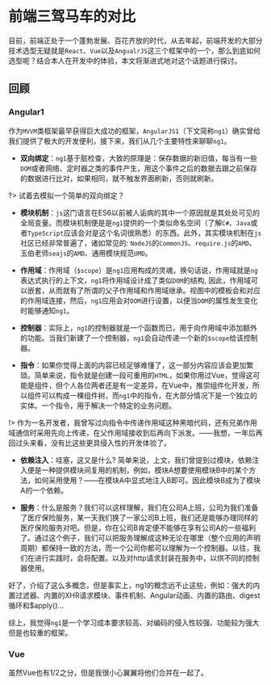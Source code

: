# 前端三驾马车的对比

目前，前端正处于一个蓬勃发展、百花齐放的时代，从去年起，前端开发的大部分技术选型无疑就是`React`、`Vue`以及`AngualrJS`这三个框架中的一个，那么到底如何选型呢？结合本人在开发中的体验，本文将渐进式地对这个话题进行探讨。

## 回顾

### Angular1

作为`MVVM`类框架最早获得巨大成功的框架，`AngularJS1`（下文简称`ng1`）确实曾给我们提供了极大的开发便利，接下来，我们从几个主要特性来聊聊`ng1`。

- **双向绑定**：`ng1`基于脏检查，大致的原理是：保存数据的新旧值，每当有一些`DOM`或者网络、定时器之类的事件产生，用这个事件之后的数据去跟之前保存的数据进行比对，如果相同，就不触发界面刷新，否则就刷新。

?> 试着去模拟一个简单的双向绑定？

- **模块机制**：`js`这门语言在ES6以前被人诟病的其中一个原因就是其处处可见的全局变量。而模块机制便是是`ng1`提供的一个类似命名空间（了解`C#`、`Java`或者`TypeScript`应该会对是这个名词很熟悉）的东西。此外，其实模块机制在`js`社区已经非常普遍了，诸如常见的: `NodeJS`的`CommonJS`、`require.js`的`AMD`、玉伯老师`seajs`的`AMD`、通用模块规范`UMD`。

- **作用域**：作用域（`$scope`）是`ng1`应用构成的灵魂，换句话说，作用域就是`ng`表达式执行的上下文，`ng1`将作用域设计成了类似`DOM`的结构, 因此，作用域可以嵌套，从而就有了所谓的父子作用域和作用域继承。视图中的模板会和对应的作用域连接，然后，`ng1`应用会对`DOM`进行设置，以便当`DOM`的属性发生变化时能够通知`ng1`。

- **控制器**：实际上，`ng1`的控制器就是一个函数而已，用于向作用域中添加额外的功能。当我们新建了一个控制器，`ng1`会自动传递一个新的`$scope`给该控制器。

- **指令**：如果你觉得上面的内容已经足够难懂了，这一部分内容应该会更加繁琐。简单来说，指令就是创建一段可重用的`HTML`，如果你用过Vue，觉得这可能是组件，但个人各位两者还是有一定差异，在Vue中，推崇组件化开发，所以组件可以构成一棵组件树，而`ng1`中的指令，在大部分情况下是一个独立的实体。一个指令，用于解决一个特定的业务问题。

!> 作为一名开发者，我曾写过向指令中传递作用域这种黑暗代码，还有兄弟作用域通信时采用先向上传递，在父作用域接收到后再向下派发。——我想，一年后再回过头来看，没有比这些更具侵入性的开发体验了。

- **依赖注入**：哇塞，这又是什么? 简单来说，上文，我们曾提到过模块，依赖注入便是一种提供模块间复用的机制，例如，模块A想要使用模块B中的某个方法，如何采用使用？——在模块A中显式地注入B即可。因此模块B成为了模块A的一个依赖。

- **服务**：什么是服务？我们可以这样理解，我们在公司A上班，公司为我们准备了医疗保险服务，某一天我们换了一家公司B上班，我们还是能够办理同样的医疗保险服务对吧。但是，你在公司B肯定便不能够在享有公司A的一些福利了。通过这个例子，我们可以把服务理解成这种无论在哪里（整个应用的声明周期）都保持一致的方法，而一个公司你都可以理解为一个控制器。以往，我们在进行实践时，会将配置。以及对http请求封装在服务中，以供不同的控制器使用。

好了，介绍了这么多概念，但是事实上，ng1的概念远不止这些，例如：强大的内置过滤器、内置的XHR请求模块、事件机制、Angular动画、内置的路由、digest循环和$apply()...

综上，我觉得`ng1`是一个学习成本要求较高、对编码的侵入性较强、功能较为强大但是也较重的框架。


### Vue

虽然Vue也有1/2之分，但是我很小心翼翼将他们合并在一起了。

